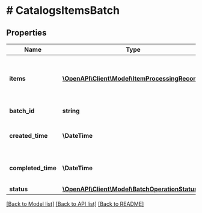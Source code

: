 # # CatalogsItemsBatch

## Properties

Name | Type | Description | Notes
------------ | ------------- | ------------- | -------------
**items** | [**\OpenAPI\Client\Model\ItemProcessingRecord[]**](ItemProcessingRecord.md) | Array with the catalogs items processing records part of the catalogs items batch | [optional]
**batch_id** | **string** | Id of the catalogs items batch | [optional]
**created_time** | **\DateTime** | Time of the batch creation: YYYY-MM-DD&#39;T&#39;hh:mm:ssTZD | [optional] [readonly]
**completed_time** | **\DateTime** | Time of the batch completion: YYYY-MM-DD&#39;T&#39;hh:mm:ssTZD | [optional] [readonly]
**status** | [**\OpenAPI\Client\Model\BatchOperationStatus**](BatchOperationStatus.md) |  | [optional]

[[Back to Model list]](../../README.md#models) [[Back to API list]](../../README.md#endpoints) [[Back to README]](../../README.md)

